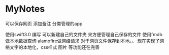 # MyNotes
可以保存网页 添加备注 分类管理的app


使用swift3.0 编写 
可以新建自己的文件夹 来方便管理自己保存的文件
使用fmdb做本地数据查询
alamofire做网络请求
对于网页文件保存到本地。。 现在实现了网络文字的本地化，css样式 图片 等功能还在完善
